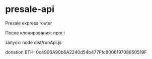 # presale-api
Presale express router

После клонирования:
npm i

запуск: node dist/runApi.js


donation ETH: 0x4906A90b6A2240d54b477Ffc800619708850519F
